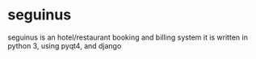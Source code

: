 # seguinus
seguinus is an hotel/restaurant booking and billing system 
it is written in python 3, using pyqt4, and django
